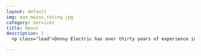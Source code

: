 ```yaml
---
layout: default
img: max_mains_rating.jpg
category: Services
title: About
description: |
  <p class="lead">Donny Electric has over thirty years of experience in electrical repairs and maintenance. We believe in quality work, honesty, and providing the best value possible. We serve southern California and are <strong>Licensed and Bonded</strong>.</p>

---
```

